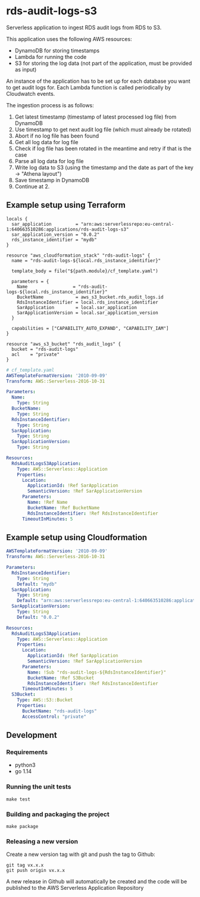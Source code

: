 # rds-audit-logs-s3

Serverless application to ingest RDS audit logs from RDS to S3.

This application uses the following AWS resources:
* DynamoDB for storing timestamps
* Lambda for running the code
* S3 for storing the log data (not part of the application, must be provided as input)

An instance of the application has to be set up for each database you want to get audit logs for.
Each Lambda function is called periodically by Cloudwatch events.

The ingestion process is as follows:
1. Get latest timestamp (timestamp of latest processed log file) from DynamoDB
2. Use timestamp to get next audit log file (which must already be rotated)
3. Abort if no log file has been found
4. Get all log data for log file
5. Check if log file has been rotated in the meantime and retry if that is the case
6. Parse all log data for log file
7. Write log data to S3 (using the timestamp and the date as part of the key -> "Athena layout")
8. Save timestamp in DynamoDB
9. Continue at 2.

## Example setup using Terraform

```hcl-terraform
locals {
  sar_application         = "arn:aws:serverlessrepo:eu-central-1:640663510286:applications/rds-audit-logs-s3"
  sar_application_version = "0.0.2"
  rds_instance_identifier = "mydb"
}

resource "aws_cloudformation_stack" "rds-audit-logs" {
  name = "rds-audit-logs-${local.rds_instance_identifier}"

  template_body = file("${path.module}/cf_template.yaml")

  parameters = {
    Name                 = "rds-audit-logs-${local.rds_instance_identifier}"
    BucketName            = aws_s3_bucket.rds_audit_logs.id
    RdsInstanceIdentifier = local.rds_instance_identifier
    SarApplication        = local.sar_application
    SarApplicationVersion = local.sar_application_version
  }

  capabilities = ["CAPABILITY_AUTO_EXPAND", "CAPABILITY_IAM"]
}

resource "aws_s3_bucket" "rds_audit_logs" {
  bucket = "rds-audit-logs"
  acl    = "private"
}
```

```yaml
# cf_template.yaml
AWSTemplateFormatVersion: '2010-09-09'
Transform: AWS::Serverless-2016-10-31

Parameters:
  Name:
    Type: String
  BucketName:
    Type: String
  RdsInstanceIdentifier:
    Type: String
  SarApplication:
    Type: String
  SarApplicationVersion:
    Type: String

Resources:
  RdsAuditLogsS3Application:
    Type: AWS::Serverless::Application
    Properties:
      Location:
        ApplicationId: !Ref SarApplication
        SemanticVersion: !Ref SarApplicationVersion
      Parameters:
        Name: !Ref Name
        BucketName: !Ref BucketName
        RdsInstanceIdentifier: !Ref RdsInstanceIdentifier
      TimeoutInMinutes: 5
```

## Example setup using Cloudformation

```yaml
AWSTemplateFormatVersion: '2010-09-09'
Transform: AWS::Serverless-2016-10-31

Parameters:
  RdsInstanceIdentifier:
    Type: String
    Default: "mydb"
  SarApplication:
    Type: String
    Default: "arn:aws:serverlessrepo:eu-central-1:640663510286:applications/rds-audit-logs-s3"
  SarApplicationVersion:
    Type: String
    Default: "0.0.2"

Resources:
  RdsAuditLogsS3Application:
    Type: AWS::Serverless::Application
    Properties:
      Location:
        ApplicationId: !Ref SarApplication
        SemanticVersion: !Ref SarApplicationVersion
      Parameters:
        Name: !Sub "rds-audit-logs-${RdsInstanceIdentifier}"
        BucketName: !Ref S3Bucket
        RdsInstanceIdentifier: !Ref RdsInstanceIdentifier
      TimeoutInMinutes: 5
  S3Bucket:
    Type: AWS::S3::Bucket
    Properties:
      BucketName: "rds-audit-logs"
      AccessControl: "private"
```

## Development

### Requirements
* python3
* go 1.14

### Running the unit tests

```
make test
```

### Building and packaging the project

```
make package
```

### Releasing a new version

Create a new version tag with git and push the tag to Github:
```
git tag vx.x.x
git push origin vx.x.x
```

A new release in Github will automatically be created and the code will be published to the AWS Serverless Application Repository
